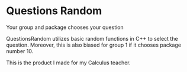 # Questions Random
Your group and package chooses your question

QuestionsRandom utilizes basic random functions in C++ to select the question. Moreover, this is also biased for group 1 if it chooses 
package number 10.

This is the product I made for my Calculus teacher.
